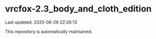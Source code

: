 # vrcfox-2.3_body_and_cloth_edition

Last updated: 2025-06-29 22:26:13

This repository is automatically maintained.
